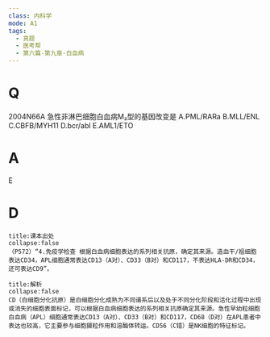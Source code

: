 ```yaml
---
class: 内科学
mode: A1
tags:
  - 真题
  - 医考帮
  - 第六篇-第九章-白血病
---
```


# Q
2004N66A 急性非淋巴细胞白血病M₂型的基因改变是
A.PML/RARa
B.MLL/ENL
C.CBFB/MYH11
D.bcr/abl
E.AML1/ETO

# A
E
# D
```ad-note
title:课本出处
collapse:false
（P572）“4.免疫学检查 根据白血病细胞表达的系列相关抗原，确定其来源。造血干/祖细胞表达CD34，APL细胞通常表达CD13（A对）、CD33（B对）和CD117，不表达HLA-DR和CD34，还可表达CD9”。
```

```ad-summary
title:解析
collapse:false
CD（白细胞分化抗原）是白细胞分化成熟为不同谱系后以及处于不同分化阶段和活化过程中出现或消失的细胞表面标记，可以根据白血病细胞表达的系列相关抗原确定其来源。急性早幼粒细胞白血病（APL）细胞通常表达CD13（A对）、CD33（B对）和CD117，CD68（D对）在APL患者中表达也较高，它主要参与细胞摄粒作用和溶酶体转运。CD56（C错）是NK细胞的特征标记。
```


